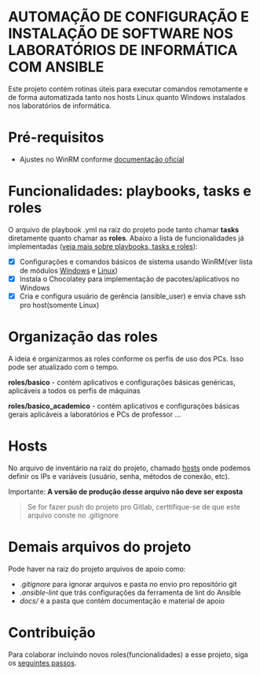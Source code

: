 # AUTOMAÇÃO DE CONFIGURAÇÃO E INSTALAÇÃO DE SOFTWARE NOS LABORATÓRIOS DE INFORMÁTICA COM ANSIBLE
Este projeto contém rotinas úteis para executar comandos remotamente e de forma automatizada tanto nos hosts Linux quanto Windows instalados nos
laboratórios de informática.

# Pré-requisitos
- Ajustes no WinRM conforme [documentação oficial](https://docs.ansible.com/ansible/latest/user_guide/windows_setup.html)

# Funcionalidades: playbooks, tasks e roles
O arquivo de playbook .yml na raiz do projeto pode tanto chamar **tasks** diretamente quanto chamar as **roles**. Abaixo a lista de funcionalidades já implementadas ([veja mais sobre playbooks, tasks e roles](docs/conceitos_basicos.md)):

- [x] Configurações e comandos básicos de sistema usando WinRM(ver lista de módulos [Windows](https://docs.ansible.com/ansible/2.9/modules/list_of_windows_modules.html#windows-modules) e [Linux](https://docs.ansible.com/ansible/2.9/modules/list_of_all_modules.html))
- [x] Instala o Chocolatey para implementação de pacotes/aplicativos no Windows
- [x] Cria e configura usuário de gerência (ansible_user) e envia chave ssh pro host(somente Linux)

# Organização das roles
A ideia é organizarmos as roles conforme os perfis de uso dos PCs. Isso pode ser atualizado com o tempo.

**roles/basico** - contém aplicativos e configurações básicas genéricas, aplicáveis a todos os perfis de máquinas

**roles/basico_academico** - contém aplicativos e configurações básicas gerais aplicáveis a laboratórios e PCs de professor
...

# Hosts

No arquivo de inventário na raiz do projeto, chamado [hosts](hosts_exemplo) onde podemos definir os IPs e variáveis (usuário, senha, métodos de conexão, etc).

Importante: **A versão de produção desse arquivo não deve ser exposta**

> Se for fazer push do projeto pro Gitlab, certtifique-se de que este arquivo conste no .gitignore

# Demais arquivos do projeto
Pode haver na raiz do projeto arquivos de apoio como:
- _.gitignore_ para ignorar arquivos e pasta no envio pro repositório git
- _.ansible-lint_ que trás configurações da ferramenta de lint do Ansible
- _docs/_ é a pasta que contém documentação e material de apoio

# Contribuição
Para colaborar incluindo novos roles(funcionalidades) a esse projeto, siga os [seguintes passos](docs/contributing.md).